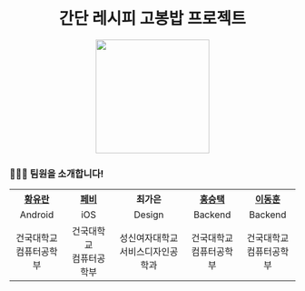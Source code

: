 <h1 align="center">간단 레시피 고봉밥 프로젝트</h1>
<p align="center">
  <img src=https://github.com/you-can-cook/Gobong/assets/31026350/803869c8-b2e7-48fa-8438-9e30ac280737 height=200px/>
</p>

### 🧑‍🤝‍🧑 팀원을 소개합니다!

<table align="center">
  <tr align="center" >
    <th><a href=https://github.com/uuranus>황유란</a></th>
    <th><a href=https://github.com/febbyviolen>페비</a></th>
    <th>최가은</th>
    <th><a href=https://github.com/redcarrot1>홍승택</a></th>
    <th><a href=https://github.com/donghoony>이동훈</a></th>
  </tr>
  <tr align="center">
    <td>Android</td>
    <td>iOS</td>
    <td>Design</td>
    <td>Backend</td>
    <td>Backend</td>
  </tr>
  <tr align="center">
    <td>건국대학교<br>컴퓨터공학부</td>
    <td>건국대학교<br>컴퓨터공학부</td>
    <td>성신여자대학교<br>서비스디자인공학과</td>
    <td>건국대학교<br>컴퓨터공학부</td>
    <td>건국대학교<br>컴퓨터공학부</td>
  </tr>
</table>
